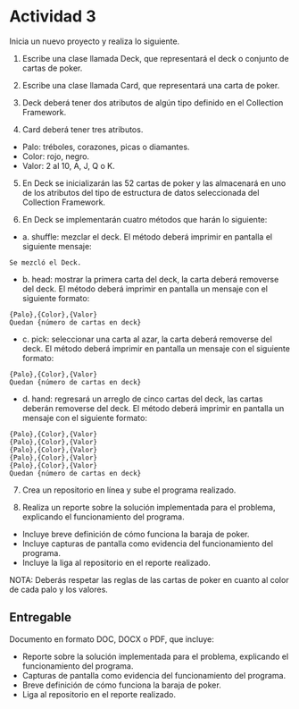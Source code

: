# Actividad 3

Inicia un nuevo proyecto y realiza lo siguiente.

1. Escribe una clase llamada Deck, que representará el deck o conjunto de cartas de poker.

2. Escribe una clase llamada Card, que representará una carta de poker.

3. Deck deberá tener dos atributos de algún tipo definido en el Collection Framework.

4. Card deberá tener tres atributos.

* Palo: tréboles, corazones, picas o diamantes.
* Color: rojo, negro.
* Valor: 2 al 10, A, J, Q o K.

5. En Deck se inicializarán las 52 cartas de poker y las almacenará en uno de los atributos del tipo de estructura de datos seleccionada del Collection Framework.

6. En Deck se implementarán cuatro métodos que harán lo siguiente:

* a. shuffle: mezclar el deck. El método deberá imprimir en pantalla el siguiente mensaje:

```
Se mezcló el Deck.
```

* b. head: mostrar la primera carta del deck, la carta deberá removerse del deck. El método deberá imprimir en pantalla un mensaje con el siguiente formato:

```
{Palo},{Color},{Valor}
Quedan {número de cartas en deck}
```

* c. pick: seleccionar una carta al azar, la carta deberá removerse del deck. El método deberá imprimir en pantalla un mensaje con el siguiente formato:

```
{Palo},{Color},{Valor}
Quedan {número de cartas en deck}
```

  * d. hand: regresará un arreglo de cinco cartas del deck, las cartas deberán removerse del deck. El método deberá imprimir en pantalla un mensaje con el siguiente formato:

```
{Palo},{Color},{Valor}
{Palo},{Color},{Valor}
{Palo},{Color},{Valor}
{Palo},{Color},{Valor}
{Palo},{Color},{Valor}
Quedan {número de cartas en deck}
```

7. Crea un repositorio en línea y sube el programa realizado.

8. Realiza un reporte sobre la solución implementada para el problema, explicando el funcionamiento del programa.

* Incluye breve definición de cómo funciona la baraja de poker.
* Incluye capturas de pantalla como evidencia del funcionamiento del programa.
* Incluye la liga al repositorio en el reporte realizado.

NOTA: Deberás respetar las reglas de las cartas de poker en cuanto al color de cada palo y los valores.

## Entregable

Documento en formato DOC, DOCX o PDF, que incluye:

* Reporte sobre la solución implementada para el problema, explicando el funcionamiento del programa.
* Capturas de pantalla como evidencia del funcionamiento del programa.
* Breve definición de cómo funciona la baraja de poker.
* Liga al repositorio en el reporte realizado.
